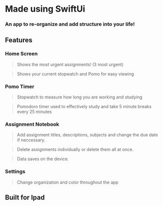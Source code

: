 # Made using SwiftUi
### An app to re-organize and add structure into your life!

## Features 

### Home Screen

> Shows the most urgent assignments! (3 most urgent) 

> Shows your current stopwatch and Pomo for easy viewing


### Pomo Timer

> Stopwatch to measure how long you are working and studying

> Pomodoro timer used to effectively study and take 5 minute breaks every 25 minutes


### Assignment Notebook 

> Add assignment titles, descriptions, subjects and change the due date if neccessary. 

> Delete assignments individually or delete them all at once. 

> Data saves on the device.


### Settings 

> Change organization and color throughout the app

## Built for Ipad
